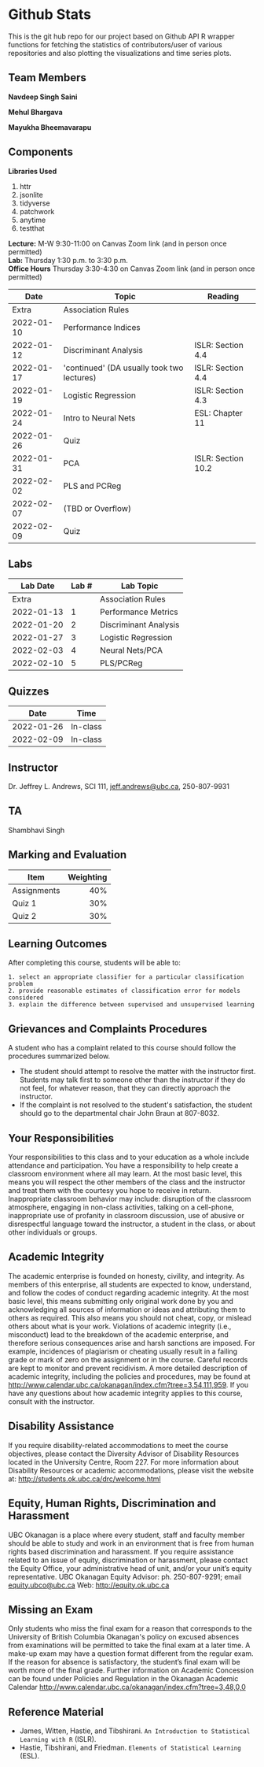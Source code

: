 # Github Stats
This is the git hub repo for our project based on Github API R wrapper functions for fetching the statistics of contributors/user of various repositories and also plotting the visualizations and time series plots.

## Team Members

**Navdeep Singh Saini**

**Mehul Bhargava**

**Mayukha Bheemavarapu**

## Components

**Libraries Used**

   1. httr
   2. jsonlite
   3. tidyverse
   4. patchwork
   5. anytime
   6. testthat

**Lecture:** M-W 9:30-11:00 on Canvas Zoom link (and in person once permitted) <br>
**Lab:** Thursday 1:30 p.m. to 3:30 p.m. <br>
**Office Hours** Thursday 3:30-4:30 on Canvas Zoom link (and in person once permitted) <br>

|   Date     | Topic  | Reading |
|-----|-------|-----------|
| Extra | Association Rules  |  |
| 2022-01-10 | Performance Indices  |  |
| 2022-01-12 | Discriminant Analysis |  ISLR: Section 4.4 |
| 2022-01-17 | 'continued' (DA usually took two lectures) |  ISLR: Section 4.4 |
| 2022-01-19 | Logistic Regression  | ISLR: Section 4.3  |
| 2022-01-24 | Intro to Neural Nets | ESL: Chapter 11  |
| 2022-01-26 | Quiz |   |
| 2022-01-31 | PCA | ISLR: Section 10.2  |
| 2022-02-02 | PLS and PCReg  |    |
| 2022-02-07 | (TBD or Overflow) |  |
| 2022-02-09 | Quiz |  |

## Labs

|  Lab Date   | Lab #   | Lab Topic | 
|-----|-------------|----------|
| Extra |  | Association Rules |
| 2022-01-13 | 1 | Performance Metrics |
| 2022-01-20 | 2 | Discriminant Analysis |
| 2022-01-27 | 3 | Logistic Regression |
| 2022-02-03 | 4 | Neural Nets/PCA |
| 2022-02-10 | 5 |  PLS/PCReg |
 

## Quizzes
|Date |Time |
|-------|-------|
|2022-01-26 | In-class | 
|2022-02-09 | In-class |

## Instructor
Dr. Jeffrey L. Andrews, SCI 111, jeff.andrews@ubc.ca, 250-807-9931

## TA
Shambhavi Singh

## Marking and Evaluation
| Item | Weighting |
|------|-----------:|
| Assignments | 40% | 
| Quiz 1 | 30% | 
| Quiz 2 | 30% | 

## Learning Outcomes

After completing this course, students will be able to:

    1. select an appropriate classifier for a particular classification problem 
    2. provide reasonable estimates of classification error for models considered
    3. explain the difference between supervised and unsupervised learning


## Grievances and Complaints Procedures
A student who has a complaint related to this course should follow the procedures summarized below.
- The student should attempt to resolve the matter with the instructor first. Students may talk first to someone other than the instructor if they do not feel, for whatever reason, that they can directly approach the instructor.
- If the complaint is not resolved to the student's satisfaction, the student should go to the departmental chair John Braun at 807-8032.

## Your Responsibilities
Your responsibilities to this class and to your education as a whole include attendance and participation. You have a
responsibility to help create a classroom environment where all may learn. At the most basic level, this means you will
respect the other members of the class and the instructor and treat them with the courtesy you hope to receive in return.
Inappropriate classroom behavior may include: disruption of the classroom atmosphere, engaging in non-class activities,
talking on a cell-phone, inappropriate use of profanity in classroom discussion, use of abusive or disrespectful language toward the instructor, a student in the class, or about other individuals or groups.

## Academic Integrity
The academic enterprise is founded on honesty, civility, and integrity. As members of this enterprise, all students are
expected to know, understand, and follow the codes of conduct regarding academic integrity. At the most basic level, this
means submitting only original work done by you and acknowledging all sources of information or ideas and attributing
them to others as required. This also means you should not cheat, copy, or mislead others about what is your work.
Violations of academic integrity (i.e., misconduct) lead to the breakdown of the academic enterprise, and therefore serious
consequences arise and harsh sanctions are imposed. For example, incidences of plagiarism or cheating usually result in a
failing grade or mark of zero on the assignment or in the course. Careful records are kept to monitor and prevent recidivism.
A more detailed description of academic integrity, including the policies and procedures, may be found at
http://www.calendar.ubc.ca/okanagan/index.cfm?tree=3,54,111,959. If you have any questions about how academic
integrity applies to this course, consult with the instructor.

## Disability Assistance
If you require disability-related accommodations to meet the course objectives, please contact the Diversity Advisor of
Disability Resources located in the University Centre, Room 227. For more information about Disability Resources or
academic accommodations, please visit the website at: http://students.ok.ubc.ca/drc/welcome.html

## Equity, Human Rights, Discrimination and Harassment
UBC Okanagan is a place where every student, staff and faculty member should be able to study and work in an
environment that is free from human rights based discrimination and harassment. If you require assistance related to an
issue of equity, discrimination or harassment, please contact the Equity Office, your administrative head of unit, and/or your
unit’s equity representative. UBC Okanagan Equity Advisor: ph. 250-807-9291; email equity.ubco@ubc.ca
Web: http://equity.ok.ubc.ca

## Missing an Exam
Only students who miss the final exam for a reason that corresponds to the University of British Columbia Okanagan's
policy on excused absences from examinations will be permitted to take the final exam at a later time. A make-up exam
may have a question format different from the regular exam. If the reason for
absence is satisfactory, the student’s final exam will be worth more of the final grade. Further information on Academic
Concession can be found under Policies and Regulation in the Okanagan Academic Calendar
http://www.calendar.ubc.ca/okanagan/index.cfm?tree=3,48,0,0

## Reference Material
* James, Witten, Hastie, and Tibshirani. `An Introduction to Statistical Learning with R` (ISLR). 
* Hastie, Tibshirani, and Friedman. `Elements of Statistical Learning` (ESL).
